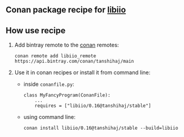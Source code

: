 ## Conan package recipe for [libiio](http://analogdevicesinc.github.io/libiio)

## How use recipe

1. Add bintray remote to the [conan](https://docs.conan.io) remotes:
    ```
    conan remote add libiio_remote https://api.bintray.com/conan/tanshihaj/main
    ```
2. Use it in conan recipes or install it from command line:

   - inside `conanfile.py`:
        ```
        class MyFancyProgram(ConanFile):
            ...
            requires = ["libiio/0.16@tanshihaj/stable"]
        ```    

   - using command line:

        ```
        conan install libiio/0.16@tanshihaj/stable --build=libiio
        ```
